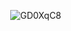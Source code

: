              ![GD0XqC8](https://github.com/user-attachments/assets/4693c7db-2066-4cec-b222-438469d8fa72)

<!---!
mulloily/mulloily is a ✨ special ✨ repository because its `README.md` (this file) appears on your GitHub profile.
You can click the Preview link to take a look at your changes.
--->
